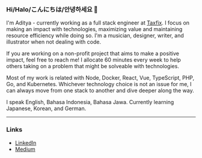 ### Hi/Halo/こんにちは/안녕하세요 👋

I'm Aditya - currently working as a full stack engineer at [Taxfix](https://taxfix.de).
I focus on making an impact with technologies, maximizing value and maintaining resource efficiency while doing so.
I'm a musician, designer, writer, and illustrator when not dealing with code.

If you are working on a non-profit project that aims to make a positive impact, feel free to reach me!
I allocate 60 minutes every week to help others taking on a problem that might be solveable with technologies.

Most of my work is related with Node, Docker, React, Vue, TypeScript, PHP, Go, and Kubernetes.
Whichever technology choice is not an issue for me, I can always move from one stack to another and dive deeper along the way.

I speak English, Bahasa Indonesia, Bahasa Jawa. Currently learning Japanese, Korean, and German.

---

### Links

- [LinkedIn](https://www.linkedin.com/in/adityapurwa)
- [Medium](https://medium.com/adityapurwa)
